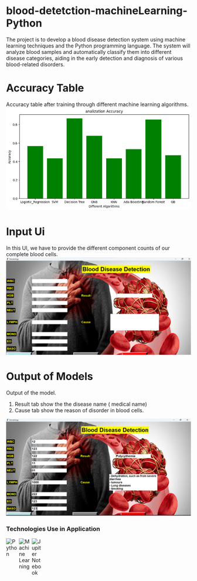 
# blood-detetction-machineLearning-Python
The project is to develop a blood disease detection system using machine learning techniques and the Python programming language. The system will analyze blood samples and automatically classify them into different disease categories, aiding in the early detection and diagnosis of various blood-related disorders.

# Accuracy Table
Accuracy table after training through different machine learning algorithms.
<a href="#"><img src="Accurancy Table.png" width=720px ></a>


# Input Ui
In this UI, we have to provide the different component counts of our complete blood cells.
<a href="#"><img src="Input Ui of model.png" width=720px ></a>


# Output of Models
Output of the model.
1. Result tab show the the disease name ( medical name)
2. Cause tab show the reason  of disorder in blood cells.

<a href="#"><img src="Output of model.png" width=720px ></a>

### Technologies Use in  Application

<div style="display: flex; flex-wrap: wrap; gap: 5px">
    <img alt="Python" width="30px" src="https://icons8.com/icon/13441/python"/>
    <img alt="Machine Learning" width="30px" src="https://icons8.com/icon/hMHTPqaHq7LA/machine-learning"/>
    <img alt="Jupiter Notebook" width="30px" src="https://icons8.com/icon/J0SgMWzAxqFj/jupyter"/>
</div>
